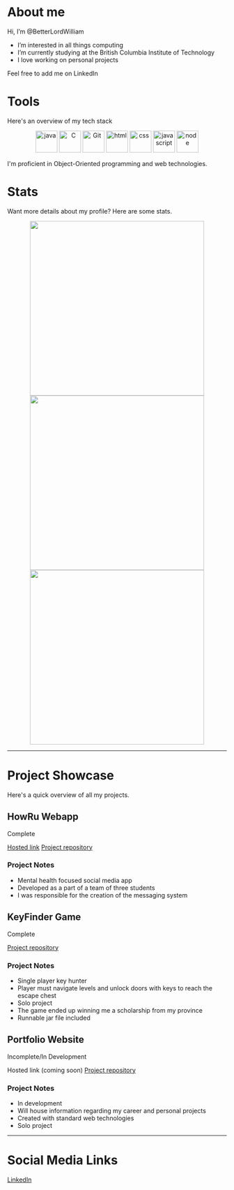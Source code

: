 # About me

Hi, I’m @BetterLordWilliam

- I’m interested in all things computing
- I’m currently studying at the British Columbia Institute of Technology
- I love working on personal projects

Feel free to add me on LinkedIn

# Tools

Here's an overview of my tech stack

<p align="center">
<img height="50" alt="java" src="https://icon-library.com/images/java-icon-png/java-icon-png-16.jpg">
<img height="50" alt="C" src="https://www.coolkidfacts.com/wp-content/uploads/2023/08/C-Programming-Facts-For-Kids.png">
<img height="50" alt="Git" src="https://cdn.freebiesupply.com/logos/large/2x/git-icon-logo-png-transparent.png">
<img height="50" alt="html" src="https://logos-download.com/wp-content/uploads/2017/07/HTML5_badge.png"/>
<img height="50" alt="css" src="https://lkotlarenko.github.io/Exercise-Tech-Gallery/images/css-logo.png"/>
<img height="50" alt="javascript" src="https://weebket.com/assets/images/category/6218311d561101645752605.png"/>
<img height="50" alt="node" src="https://assets-global.website-files.com/5d9bc5d562ffc2869b470941/5e20cb3c0b667ba8c8e07571_icon-node--tech.png"/>
</p>

I'm proficient in Object-Oriented programming and web technologies.

# Stats

Want more details about my profile? Here are some stats.

<p align="center">
<img width=400 src='https://github-readme-stats.vercel.app/api?username=BetterLordWilliam&theme=vue-dark&show_icons=true&hide_border=true&count_private=true' />
<img width=400 src='https://github-readme-streak-stats.herokuapp.com/?user=BetterLordWilliam&theme=vue-dark&hide_border=true' />
<img width=400 src='https://github-readme-stats.vercel.app/api/top-langs/?username=BetterLordWilliam&theme=vue-dark&show_icons=true&hide_border=true&layout=compact' />
</p>

<hr>

# Project Showcase

Here's a quick overview of all my projects.
 
## HowRu Webapp

Complete

[Hosted link](https://howru2-fcdff.web.app/)
[Project repository](https://github.com/rraymondx/1800_202330_BBY25.git)

### Project Notes

- Mental health focused social media app
- Developed as a part of a team of three students
- I was responsible for the creation of the messaging system

## KeyFinder Game

Complete

[Project repository](https://github.com/BetterLordWilliam/KeyFinder.git)

### Project Notes
 
- Single player key hunter
- Player must navigate levels and unlock doors with keys to reach the escape chest
- Solo project
- The game ended up winning me a scholarship from my province
- Runnable jar file included

## Portfolio Website

Incomplete/In Development

Hosted link (coming soon)
[Project repository](https://github.com/BetterLordWilliam/wOtterbeinWebsite.git)

### Project Notes

- In development
- Will house information regarding my career and personal projects
- Created with standard web technologies
- Solo project

<hr>

# Social Media Links

[LinkedIn](http://www.linkedin.com/in/will-otterbein-85268a2a8)
